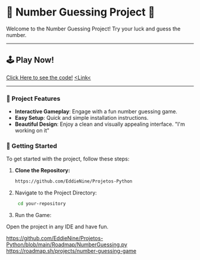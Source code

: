 
# 🎯 Number Guessing Project 🎯

Welcome to the Number Guessing Project! Try your luck and guess the number.

---

## 🕹️ Play Now!

[Click Here to see the code!](https://github.com/EddieNine/Projetos-Python/blob/main/Roadmap/NumberGuessing.py) 
[<Link<](https://roadmap.sh/projects/number-guessing-game)

---

### 📌 Project Features

- **Interactive Gameplay**: Engage with a fun number guessing game.
- **Easy Setup**: Quick and simple installation instructions.
- **Beautiful Design**: Enjoy a clean and visually appealing interface.
    "I'm working on it"

### 🚀 Getting Started

To get started with the project, follow these steps:

1. **Clone the Repository:**

   ```bash git clone
   https://github.com/EddieNine/Projetos-Python
   
2. Navigate to the Project Directory:

     ```bash
      cd your-repository
     
4. Run the Game:

Open the project in any IDE and have fun.

https://github.com/EddieNine/Projetos-Python/blob/main/Roadmap/NumberGuessing.py
https://roadmap.sh/projects/number-guessing-game
